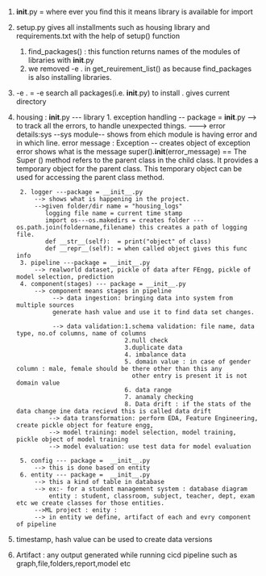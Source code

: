 1. __init__.py = where ever you find this it means library is available for import

2. setup.py gives all installments such as housing library and requirements.txt with the help of setup() function
    1. find_packages() : this function returns names of the modules of libraries with __init__.py
    2. we removed -e . in get_reuirement_list() as because find_packages is also installing libraries.

3. -e . = -e search all packages(i.e. __init__.py) to install . gives current directory

4. housing : __init__.py --- library
        1. exception handling -- package = __init__.py
           --> to track all the errors, to handle unexpected things.
           ---> error details:sys --sys module-- shows from ehich module is having error and in which line.
                error message : Exception  -- creates object of exception error shows what is the message
                 super().__init__(error_message) == The Super () method refers to the parent class in the child class. It provides a 
                 temporary object for the parent class. This temporary object can be used for accessing the parent class method.

        2. logger ---package = __init__.py
            --> shows what is happening in the project.
            -->given folder/dir name = "housing_logs" 
               logging file name = current time stamp
               import os---os.makedirs = creates folder ---os.path.join(foldername,filename) this creates a path of logging file.
               def __str__(self):  = print("object" of class)
               def __repr__(self): = when called object gives this func info
        3. pipeline ---package = __init__.py
            --> realworld dataset, pickle of data after FEngg, pickle of model selection, prediction
        4. component(stages) --- package = __init__.py
            --> component means stages in pipeline
                 --> data ingestion: bringing data into system from multiple sources
                 generate hash value and use it to find data set changes.

                 --> data validation:1.schema validation: file name, data type, no.of columns, name of columns
                                     2.null check
                                     3.duplicate data
                                     4. imbalance data
                                     5. domain value : in case of gender column : male, female should be there other than this any 
                                       other entry is present it is not domain value
                                     6. data range
                                     7. anamaly checking
                                     8. Data drift : if the stats of the data change ine data recievd this is called data drift
                --> data transformation: perform EDA, Feature Engineering, create pickle object for feature engg,
                --> model training: model selection, model training, pickle object of model training
                --> model evaluation: use test data for model evaluation

        5. config --- package =  __init__.py
            --> this is done based on entity
        6. entity --- package =  __init__.py
            --> this a kind of table in database 
            --> ex:- for a student management system : database diagram
                entity : student, classroom, subject, teacher, dept, exam etc we create classes for those entities.
            -->ML project : enity : 
            --> in entity we define, artifact of each and evry component of pipeline
5. timestamp, hash value can be used to create data versions
6. Artifact : any output generated while running cicd pipeline such as graph,file,folders,report,model etc